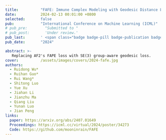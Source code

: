 ```yaml
---
title:          "FAFE: Immune Complex Modeling with Geodesic Distance Loss on Noisy Group Frames"
date:           2024-02-13 00:01:00 +0800
selected:       false
pub:            "International Conference on Machine Learning (ICML)"
# pub_pre:        "Submitted to "
# pub_post:       'Under review.'
pub_last:       ' <span class="badge badge-pill badge-publication badge-success">Spotlight</span>'
pub_date:       "2024"

abstract: >-
   Replacing AF2's FAPE loss with SE(3) group-aware geodesic loss.
cover:          /assets/images/covers/2024-fafe.jpg
authors:
  - Ruidong Wu*
  - Ruihan Guo*
  - Rui Wang*
  - Shitong Luo
  - Yue Xu
  - Jiahan Li
  - Jianzhu Ma
  - Qiang Liu
  - Yunan Luo
  - Jian Peng
links:
  paper: https://arxiv.org/abs/2407.01649
  Proceedings: https://icml.cc/virtual/2024/poster/34273
  Code: https://github.com/mooninrain/FAFE
---
```

